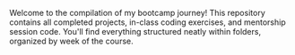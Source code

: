 Welcome to the compilation of my bootcamp journey! This repository contains all completed projects, in-class coding exercises, and mentorship session code. You'll find everything structured neatly within folders, organized by week of the course.